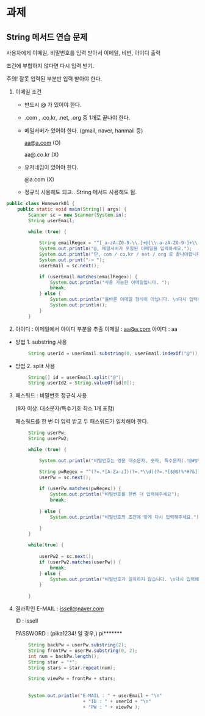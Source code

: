 # 과제

##  String 메서드 연습 문제

사용자에게 이메일, 비밀번호를 입력 받아서  이메일, 비번, 아이디 출력 

조건에 부합하지 않다면 다시 입력 받기.

주의! 잘못 입력된 부분만 입력 받아야 한다.

 1. 이메일 조건

    - 반드시 @ 가 있어야 한다.

    - .com , .co.kr, .net, .org 중 1개로 끝나야 한다.
    - 메일서버가 있어야 한다. (gmail, naver, hanmail 등)

      aa@a.com (O)

      aa@.co.kr (X)

    - 유저네임이 있어야 한다.

      @a.com (X)  

    - 정규식 사용해도 되고.. String 메서드 사용해도 됨.

```java
public class Homework01 {
	public static void main(String[] args) {
		Scanner sc = new Scanner(System.in);
		String userEmail;
	 
		while (true) {

			String emailRegex = "^[_a-zA-Z0-9-\\.]+@[\\.a-zA-Z0-9-]+\\.[com||net||co.kr||org]+$";
			System.out.println("@, 메일서버가 포함된 이메일을 입력하세요.");
			System.out.println("단, com / co.kr / net / org 로 끝나야합니다.");
			System.out.print("-> ");
			userEmail = sc.next();

			if (userEmail.matches(emailRegex)) {
				System.out.println("사용 가능한 이메일입니다. ");
				break;
			} else {
				System.out.println("올바른 이메일 형식이 아닙니다. \n다시 입력해주세요");
				System.out.println();
			}
		}
```



2. 아이디 : 이메일에서 아이디 부분을 추출 
   이메일 : aa@a.com
   아이디 : aa

- 방법 1.  substring 사용

```java
		String userId = userEmail.substring(0, userEmail.indexOf("@"));
```

   - 방법 2.  split 사용

```java
		String[] id = userEmail.split("@");
		String userId2 = String.valueOf(id[0]);
```



3. 패스워드 : 비밀번호 정규식 사용

   (8자 이상. 대소문자/특수기호 최소 1개 포함)

   패스워드를 한 번 더 입력 받고 두 패스워드가 일치해야 한다.

```java
		String userPw;
		String userPw2;

		while (true) {

			System.out.println("비밀번호는 영문 대소문자, 숫자, 특수문자(.!@#$%)를 혼합하여 8~20자로 입력해주세요.");

			String pwRegex = "^(?=.*[A-Za-z])(?=.*\\d)(?=.*[$@$!%*#?&])[A-Za-z\\d$@$!%*#?&]{8,}$";
			userPw = sc.next();
	
			if (userPw.matches(pwRegex)) {
				System.out.println("비밀번호를 한번 더 입력해주세요");
				break;
				
			} else {
				System.out.println("비밀번호의 조건에 맞게 다시 입력해주세요.");

			}
		}
		
		while(true) {
			
			userPw2 = sc.next();
			if (userPw2.matches(userPw)) {
				break;
			} else {
				System.out.println("비밀번호가 일치하지 않습니다. \n다시 입력해주세요.");
			}
			
		}
```



4. 결과확인 
   	E-MAIL : issell@naver.com

   	ID : issell

   	PASSWORD : (pika1234! 일 경우,) pi*******

```java
		String backPw = userPw.substring(2);
		String frontPw = userPw.substring(0, 2);
		int num = backPw.length();
		String star = "*";
		String stars = star.repeat(num);

		String viewPw = frontPw + stars;
		
		
		System.out.println("E-MAIL : " + userEmail + "\n"
							+ "ID : " + userId + "\n"
							+ "PW : " + viewPw );
```



